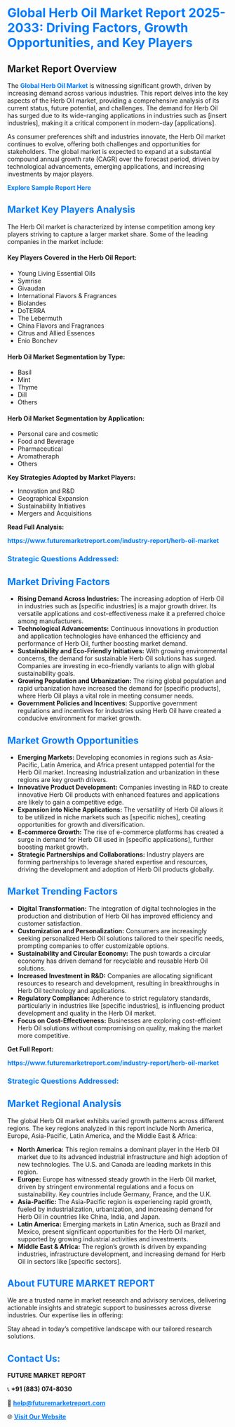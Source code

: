 <h1 style="color: #007BFF;">Global Herb Oil Market Report 2025-2033: Driving Factors, Growth Opportunities, and Key Players</h1>

<section id="overview">
<h2>Market Report Overview</h2>
<p>The <a href="https://www.futuremarketreport.com/industry-report/herb-oil-market" style="color: #007BFF; text-decoration: none;"><strong>Global Herb Oil Market</strong></a> is witnessing significant growth, driven by increasing demand across various industries. This report delves into the key aspects of the Herb Oil market, providing a comprehensive analysis of its current status, future potential, and challenges. The demand for Herb Oil has surged due to its wide-ranging applications in industries such as [insert industries], making it a critical component in modern-day [applications].</p>
<p>As consumer preferences shift and industries innovate, the Herb Oil market continues to evolve, offering both challenges and opportunities for stakeholders. The global market is expected to expand at a substantial compound annual growth rate (CAGR) over the forecast period, driven by technological advancements, emerging applications, and increasing investments by major players.</p>
</section>

<section id="overview">
<p><a href="https://www.futuremarketreport.com/request-sample/reportId=54382" style="color: #007BFF; text-decoration: none;"><strong>Explore Sample Report Here</strong></a></p>
</section>

<section id="key-players">
<h2 style="color: #007BFF;">Market Key Players Analysis</h2>
<p>The Herb Oil market is characterized by intense competition among key players striving to capture a larger market share. Some of the leading companies in the market include:</p>
<h4>Key Players Covered in the Herb Oil Report:</h4>
<ul><li>Young Living Essential Oils</li><li>Symrise</li><li>Givaudan</li><li>International Flavors &amp; Fragrances</li><li>Biolandes</li><li>DoTERRA</li><li>The Lebermuth</li><li>China Flavors and Fragrances</li><li>Citrus and Allied Essences</li><li>Enio Bonchev</li></ul>
<h4>Herb Oil Market Segmentation by Type:</h4>
<ul><li>Basil</li><li>Mint</li><li>Thyme</li><li>Dill</li><li>Others</li></ul>

<h4>Herb Oil Market Segmentation by Application:</h4>
<ul><li>Personal care and cosmetic</li><li>Food and Beverage</li><li>Pharmaceutical</li><li>Aromatheraph</li><li>Others</li></ul>
<p><strong>Key Strategies Adopted by Market Players:</strong></p>
<ul>
<li>Innovation and R&D</li>
<li>Geographical Expansion</li>
<li>Sustainability Initiatives</li>
<li>Mergers and Acquisitions</li>
</ul>
</section>

<section>
<p><strong>Read Full Analysis: </strong></p><a href="https://www.futuremarketreport.com/industry-report/herb-oil-market" style="color: #007BFF; text-decoration: none;"><strong>https://www.futuremarketreport.com/industry-report/herb-oil-market</strong></a>
<h3 style="color: #007BFF;">Strategic Questions Addressed:</h3>
</section>

<section id="driving-factors">
<h2 style="color: #007BFF;">Market Driving Factors</h2>
<ul>
<li><strong>Rising Demand Across Industries:</strong> The increasing adoption of Herb Oil in industries such as [specific industries] is a major growth driver. Its versatile applications and cost-effectiveness make it a preferred choice among manufacturers.</li>
<li><strong>Technological Advancements:</strong> Continuous innovations in production and application technologies have enhanced the efficiency and performance of Herb Oil, further boosting market demand.</li>
<li><strong>Sustainability and Eco-Friendly Initiatives:</strong> With growing environmental concerns, the demand for sustainable Herb Oil solutions has surged. Companies are investing in eco-friendly variants to align with global sustainability goals.</li>
<li><strong>Growing Population and Urbanization:</strong> The rising global population and rapid urbanization have increased the demand for [specific products], where Herb Oil plays a vital role in meeting consumer needs.</li>
<li><strong>Government Policies and Incentives:</strong> Supportive government regulations and incentives for industries using Herb Oil have created a conducive environment for market growth.</li>
</ul>
</section>

<section id="growth-opportunities">
<h2 style="color: #007BFF;">Market Growth Opportunities</h2>
<ul>
<li><strong>Emerging Markets:</strong> Developing economies in regions such as Asia-Pacific, Latin America, and Africa present untapped potential for the Herb Oil market. Increasing industrialization and urbanization in these regions are key growth drivers.</li>
<li><strong>Innovative Product Development:</strong> Companies investing in R&D to create innovative Herb Oil products with enhanced features and applications are likely to gain a competitive edge.</li>
<li><strong>Expansion into Niche Applications:</strong> The versatility of Herb Oil allows it to be utilized in niche markets such as [specific niches], creating opportunities for growth and diversification.</li>
<li><strong>E-commerce Growth:</strong> The rise of e-commerce platforms has created a surge in demand for Herb Oil used in [specific applications], further boosting market growth.</li>
<li><strong>Strategic Partnerships and Collaborations:</strong> Industry players are forming partnerships to leverage shared expertise and resources, driving the development and adoption of Herb Oil products globally.</li>
</ul>
</section>

<section id="trending-factors">
<h2 style="color: #007BFF;">Market Trending Factors</h2>
<ul>
<li><strong>Digital Transformation:</strong> The integration of digital technologies in the production and distribution of Herb Oil has improved efficiency and customer satisfaction.</li>
<li><strong>Customization and Personalization:</strong> Consumers are increasingly seeking personalized Herb Oil solutions tailored to their specific needs, prompting companies to offer customizable options.</li>
<li><strong>Sustainability and Circular Economy:</strong> The push towards a circular economy has driven demand for recyclable and reusable Herb Oil solutions.</li>
<li><strong>Increased Investment in R&D:</strong> Companies are allocating significant resources to research and development, resulting in breakthroughs in Herb Oil technology and applications.</li>
<li><strong>Regulatory Compliance:</strong> Adherence to strict regulatory standards, particularly in industries like [specific industries], is influencing product development and quality in the Herb Oil market.</li>
<li><strong>Focus on Cost-Effectiveness:</strong> Businesses are exploring cost-efficient Herb Oil solutions without compromising on quality, making the market more competitive.</li>
</ul>
</section>

<section>
<p><strong>Get Full Report: </strong></p><a href="https://www.futuremarketreport.com/industry-report/herb-oil-market" style="color: #007BFF; text-decoration: none;"><strong>https://www.futuremarketreport.com/industry-report/herb-oil-market</strong></a>
<h3 style="color: #007BFF;">Strategic Questions Addressed:</h3>
</section>


<section id="regional-analysis">
<h2 style="color: #007BFF;">Market Regional Analysis</h2>
<p>The global Herb Oil market exhibits varied growth patterns across different regions. The key regions analyzed in this report include North America, Europe, Asia-Pacific, Latin America, and the Middle East & Africa:</p>
<ul>
<li><strong>North America:</strong> This region remains a dominant player in the Herb Oil market due to its advanced industrial infrastructure and high adoption of new technologies. The U.S. and Canada are leading markets in this region.</li>
<li><strong>Europe:</strong> Europe has witnessed steady growth in the Herb Oil market, driven by stringent environmental regulations and a focus on sustainability. Key countries include Germany, France, and the U.K.</li>
<li><strong>Asia-Pacific:</strong> The Asia-Pacific region is experiencing rapid growth, fueled by industrialization, urbanization, and increasing demand for Herb Oil in countries like China, India, and Japan.</li>
<li><strong>Latin America:</strong> Emerging markets in Latin America, such as Brazil and Mexico, present significant opportunities for the Herb Oil market, supported by growing industrial activities and investments.</li>
<li><strong>Middle East & Africa:</strong> The region’s growth is driven by expanding industries, infrastructure development, and increasing demand for Herb Oil in sectors like [specific sectors].</li>
</ul>
</section>

<footer>
<h2 style="color: #007BFF;">About FUTURE MARKET REPORT</h2>
<p>We are a trusted name in market research and advisory services, delivering actionable insights and strategic support to businesses across diverse industries. Our expertise lies in offering:</p>

<p>Stay ahead in today’s competitive landscape with our tailored research solutions.</p>

<h2 style="color: #007BFF;">Contact Us:</h2>
<p><strong>FUTURE MARKET REPORT</strong></p>
<p>📞 <strong>+91 (883) 074-8030</strong></p>
<p>📧 <strong><a href="mailto:help@futuremarketreport.com" style="color: #007BFF;">help@futuremarketreport.com</a></strong></p>
<p>🌐 <strong><a href="https://www.futuremarketreport.com/" style="color: #007BFF;">Visit Our Website</a></strong></p>
</footer>